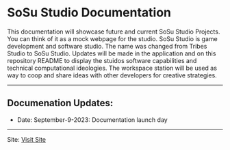 # SoSu Studio Documentation

This documentation will showcase future and current SoSu Studio Projects. You can think of it as a mock webpage for the studio.
SoSu Studio is game development and software studio. The name was changed from Tribes Studio to SoSu Studio. Updates will be made in
the application and on this repository README to display the stuidos software capabilities and technical computational ideologies. The workspace station
will be used as way to coop and share ideas with other developers for creative strategies.
<hr />

## Documenation Updates:
* Date: September-9-2023: Documentation launch day
<hr />

Site: [Visit Site](https://sosu-studio-doc.vercel.app/)